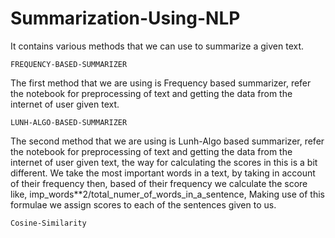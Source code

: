 # Summarization-Using-NLP
It contains various methods that we can use to summarize a given text.

    FREQUENCY-BASED-SUMMARIZER
The first method that we are using is Frequency based summarizer, refer the notebook for preprocessing of text and getting the data from the internet of user given text.

    LUNH-ALGO-BASED-SUMMARIZER
    
The second method that we are using is Lunh-Algo based summarizer, refer the notebook for preprocessing of text and getting the data from the internet of user given text, the way for calculating the scores in this is a bit different. We take the most important words in a text, by taking in account of their frequency then, based of their frequency we calculate the score like, imp_words**2/total_numer_of_words_in_a_sentence, Making use of this formulae we assign scores to each of the sentences given to us.

    Cosine-Similarity

    

